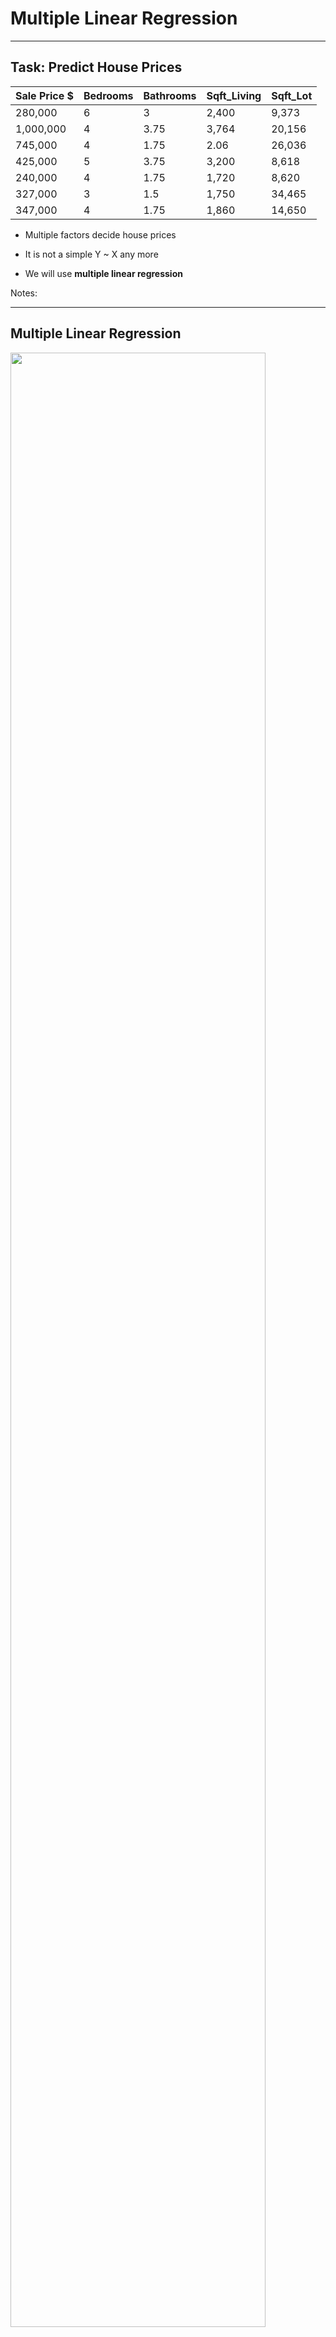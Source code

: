 # Multiple Linear Regression

---

## Task: Predict House Prices

| Sale Price $ | Bedrooms | Bathrooms | Sqft_Living | Sqft_Lot |
|--------------|----------|-----------|-------------|----------|
| 280,000      | 6        | 3         | 2,400       | 9,373    |
| 1,000,000    | 4        | 3.75      | 3,764       | 20,156   |
| 745,000      | 4        | 1.75      | 2.06        | 26,036   |
| 425,000      | 5        | 3.75      | 3,200       | 8,618    |
| 240,000      | 4        | 1.75      | 1,720       | 8,620    |
| 327,000      | 3        | 1.5       | 1,750       | 34,465   |
| 347,000      | 4        | 1.75      | 1,860       | 14,650   |

<!-- {"left" : 1.36, "top" : 2.56, "height" : 4.01, "width" : 14.79} -->

 * Multiple factors decide house prices

 * It is not a simple  Y ~ X any more

 * We will use  **multiple linear regression**

Notes:



---

## Multiple Linear Regression

<img src="../../assets/images/formulas-equations/linear-regression-2.png" style="width:90%"/><!-- {"left" : 4.08, "top" : 2, "height" : 0.64, "width" : 9.34} -->

 * Outcome depends on multiple variables
 * __β<sub>1</sub>__ , __β<sub>2</sub>__ are coefficients
 *  __`e`__  is error / noise

Notes:


---

## Multiple Linear Regression Example (Python)

```python
import pandas as pd
from sklearn.linear_model import LinearRegression

house_prices = pd.read_csv("/data/house-prices/house-sales-full.csv")

input_columns= ['Bedrooms', 'Bathrooms', 'SqFtTotLiving', 'SqFtLot']
label_column = ['SalePrice']
x = house_prices2[input_columns]
y = house_prices2[label_column]

# train
model = LinearRegression ().fit(x,y)

# predict
predictions = model.predict(x)
```
<!-- {"left" : 1.08, "top" : 2.38, "height" : 4.52, "width" : 11.94} -->

<img src="../../assets/images/machine-learning/linear-regression-house-price-1a.png" style="width:40%;float:left;"/><!-- {"left" : 1.88, "top" : 7.68, "height" : 2.8, "width" : 6.4} -->
<img src="../../assets/images/machine-learning/linear-regression-house-price-1b.png" style="width:40%;float:right;"/><!-- {"left" : 8.42, "top" : 7.7, "height" : 2.95, "width" : 7.19} -->

---

## Evaluate the Model

```python
## print each feature and it's coefficients
coef = pd.DataFrame({"input_column" : input_columns,  
                     "coefficient": model.coef_[0]})
print(coef)

```
<!-- {"left" : 0.85, "top" : 2.54, "height" : 1.96, "width" : 13.31} -->


```text
# output

input_column  coefficient
0       Bedrooms   -65,211.74
1      Bathrooms    16,274.19
2  SqFtTotLiving       277.85
3        SqFtLot        -0.07

R2 :  0.483482252362197
MSE :  60702204448.745056
RMSE :  246378.1736452015

```
<!-- {"left" : 0.85, "top" : 4.98, "height" : 4.57, "width" : 7.35} -->

---

## Interpreting the Model

```text
# model coefficients

input_column  coefficient
0       Bedrooms   -65,211.74
1      Bathrooms    16,274.19
2  SqFtTotLiving       277.85
3        SqFtLot        -0.07
```
<!-- {"left" : 0.85, "top" : 1.89, "height" : 2.93, "width" : 7.1} -->

<br/>

- Above table lists coefficients for each input variable
- Coefficient for 'SqFtTotLiving' is '277.85'  
  That means
    - While __keeping everything the same (unchanged)__
    - If we increase 'SqFtTotLiving' by 1, the 'SalePrice' would go up by __277.85__

- __Question for class : Can you intrepret coefficient for 'Bedrooms'?__  
 Does it make sense? :-)

---


## Evaluating The Model

 * Root Mean Squared Error (RMSE)
    - Average error the model makes per prediction
 * Coefficient of Determination (R<sup>2</sup>)
    * R<sup>2</sup> ranges from 0 to 1.0
    * Measures how well the model fits the data
    * 1.0 is a perfet fit


<img src="../../assets/images/formulas-equations/RMSE-1.png" style="width:40%;float:left;"/><!-- {"left" : 2.65, "top" : 6.93, "height" : 1.1, "width" : 5.04} --><img src="../../assets/images/formulas-equations/R2-1.png" style="width:40%;float:right;"/><!-- {"left" : 9.27, "top" : 6.59, "height" : 1.75, "width" : 5.58} -->

Notes:



---

## Evaluating the Model


```python
from sklearn.metrics import r2_score

print ("R2 : " , r2_score(y, predictions))
# R2 :  0.483482252362197
```
<!-- {"left" : 0.85, "top" : 1.6, "height" : 1.44, "width" : 7.75} -->

 * R<sup>2</sup> is 0.4835  - not a great fit

 * See next slide for discussion


Notes:

---


## Class Discussion: Why is the Accuracy Low?


 *  **R<sup>2</sup> is 0.4835** - not a great fit

 *  **Question for class:**

    Why is R<sup>2</sup>  not close to 1?  (as in why is it not a great fit?)

     - Can you guys come up with some reasons

     - Hint: Look at Sale date in the dataset?  Think about what happened in that time frame

 * Answers are in next slide

Notes:



---

## Class Discussion: Why is the Accuracy Low?


 * May be we are not using enough features / inputs.

     - The original dataset has features like 'Year Built' ,  'Traffic Noise' ..etc.

 * Not enough data?

 * Outliers? (remember the house with 33 bedrooms?)

 * Data is skewed?

     - The sales happen the in the span of year 2006 and 2014.

     - We went through a crash in 2008

     - So the we probably have inconsistent data

 * Wrong algorithm?

Notes:



---

## Adding More Variables

- For our regression model we only had 4 input features :  
_Bedrooms, Bathrooms, SqFtTotLiving, SqFtLot_

- Our __R<sup>2</sup> = 0.48__ (not a great accuracy)

```python
import pandas as pd
from sklearn.metrics import r2_score

house_prices = pd.read_csv("/data/house-prices/house-sales-full.csv")

input_columns= ['Bedrooms', 'Bathrooms', 'SqFtTotLiving', 'SqFtLot']
label_column = ['SalePrice']

x = house_prices2[input_columns]
y = house_prices2[label_column]

# train
model = LinearRegression ().fit(x,y)

# predict
predictions = model.predict(x)

print ("R2 : " , r2_score(y, predictions))
# R2 = 0.48
```
<!-- {"left" : 0.85, "top" : 4.09, "height" : 6.37, "width" : 13.44} -->

---

## Let's Add More Variable

- Let's add a column called __LandVal__

- This gives us __R<sup>2</sup> = 76%__  (yay!)

```python
import pandas as pd
from sklearn.metrics import r2_score

house_prices = pd.read_csv("/data/house-prices/house-sales-full.csv")

input_columns= ['Bedrooms', 'Bathrooms', 'SqFtTotLiving', 'SqFtLot', 'LandVal']
label_column = ['SalePrice']

x = house_prices2[input_columns]
y = house_prices2[label_column]

# train
model = LinearRegression ().fit(x,y)

# predict
predictions = model.predict(x)

print ("R2 : " , r2_score(y, predictions))
# R2 = 0.76
```
<!-- {"left" : 0.85, "top" : 3.68, "height" : 6.35, "width" : 15.29} -->

---


## Deciding Important Variables

<img src="../../assets/images/formulas-equations/linear-regression-2.png" style="width:50%"/><!-- {"left" : 4.06, "top" : 2.22, "height" : 0.64, "width" : 9.38} -->


 * In Multiple Linear Regressions many predictors determine the value of response

 * How can we know which ones are important?

 * Imagine an equation   
    `Y = b0 +  b1 . X1  + b2 . X2`

 * We have two predictors `X1` & `X2` (p = 2)

 * Possible combinations 2<sup>p</sup> = 2<sup>2</sup> = 4
     - No variables
     - X<sub>1</sub> only
     - X<sub>2</sub> only
     - Both X<sub>1</sub> and X<sub>2</sub>


Notes:



---

## Deciding Important Variables


 * Possible combinations 2p can get large for sizeable p values.

    - P = 10 -> 2<sup>10</sup> -> 1024 combinations
    - P = 20 -> 2<sup>20</sup> -> 1,048,576 (1 million+) combinations


 * Some algorithms to decide important variables quickly

     - Mallow's Cp
     - Akaike Information Criterion (AIC)
     - Bayesian Information Criterion  (BIC)

 * Also Lasso Regularization can be used for variable selection as well (more on this later)

Notes:

"An introduction to Statistical Learning"  Chapter 3


---

## Akaike's Information Criteria (AIC)


 * Adding more variables will reduce RMSE and increase R<sup>2</sup> (towards 1)

 * How ever that doesn't mean we have a better model

 * So we need other measures to evaluate the model

 *  **Akaike's**  **Information Criteria (AIC)**  can be helpful
     - Developed by Hirotugu Akaike, a prominent Japanese statistician

 * If I add 'k' more variables the AIC is penalized by atleast 2k

 * Goal is to find minimal 'AIC'

```text
AIC = 2p  + n log (RSS / n)

p - number of variables
n - number of records

```
<!-- {"left" : 0.85, "top" : 6.5, "height" : 2.08, "width" : 7.63} -->


Notes:



---

## Deciding Important Variables


 * There are 3 classical approaches

 *  **Forward Selection**
     - Begin with null model (has only intercept, and no variables)
     - Run p simple linear regressions and add to null model that results in lowest RSS

 *  **Backward Selection**
     - Start with all variables
     - Remove variables with largest p-value (least statistically significant)
     - Keep going until desired p-value threshold is reached

 *   **Mixed Selection**
     - Combination of forward / backward selection

Notes:



---

##  AIC Sample Code (Python)

- Here our __R<sup>2</sup> = 0.84__

```python
import pandas as pd
import numpy as np
from sklearn.linear_model import  LassoLarsIC

house_prices = pd.read_csv("/data/house-prices/house-sales-full.csv")

## using all numeric columns
input_columns= ['zhvi_px', 'zhvi_px', 'NbrLivingUnits', 'SqFtLot', 'SqFtTotLiving', 'SqFtFinBasement',
                'Bathrooms', 'Bedrooms' , 'BldgGrade', 'YrBuilt', 'YrRenovated', 'TrafficNoise',
                'LandVal', 'ImpsVal', 'NewConstruction']

label_column = ['SalePrice']

x = house_prices[input_columns]
y = house_prices[label_column]

reg = LassoLarsIC(criterion='aic', max_iter=500)

model = reg.fit(x, np.ravel(y))

# train
model = reg.fit(x,y)

# predict
predictions = model.predict(x)

print ("R2 : " , r2_score(y, predictions))
# R2 = 0.84
```
<!-- {"left" : 0.85, "top" : 2.78, "height" : 7.47, "width" : 15.74} -->


---

## AIC - Coefficients

- Here are our  coefficients for inputs
- Inputs with zero value are ignored by AIC


```python
pd.options.display.float_format = '{:,.2f}'.format
coef = pd.DataFrame({"input_column" : input_columns,  
                     "coefficient": model.coef_})
coef

```
<!-- {"left" : 0.85, "top" : 3.39, "height" : 1.68, "width" : 11.36} -->


```text
input_column  coefficient
0           zhvi_px         0.00
1           zhvi_px         1.16
2    NbrLivingUnits     3,331.60
3           SqFtLot         0.35
4     SqFtTotLiving        34.51
5   SqFtFinBasement         0.00
6         Bathrooms     2,976.83
7          Bedrooms    -5,688.45
8         BldgGrade    17,247.28
9           YrBuilt      -152.65
10      YrRenovated        -5.94
11     TrafficNoise         0.00
12          LandVal         0.94
13          ImpsVal         0.60
14  NewConstruction    27,870.93

```
<!-- {"left" : 0.85, "top" : 5.46, "height" : 5.31, "width" : 6.56} -->


---

## Linear Regression: Strengths, Weaknesses, and Parameters

 *  **Strengths**
     - Relatively simple to understand
     - Computationally simple, very fast learners
     - Very scalable to large data sets

 *  **Weaknesses**
     - Will perform poorly if the inputs are not aligned along linear boundary
     - Can under-fit data

 *  **Parameters**
     - Use regularization to minimize overfitting
     - Lasso regularization can also do variable selection

Notes:



---
## Doing Linear Regression

* Next section will show an example on how to do multiple linear regression
